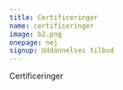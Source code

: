 ```yaml
---
title: Certificeringer
name: certificeringer
image: b2.png
onepage: nej
signup: Uddannelses tilbud
---
```


Certificeringer